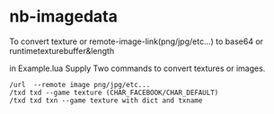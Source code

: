 # nb-imagedata

To convert texture or remote-image-link(png/jpg/etc...) to base64 or runtimetexturebuffer&length

in Example.lua Supply Two commands to convert textures or images.
```
/url  --remote image png/jpg/etc...
/txd txd --game texture (CHAR_FACEBOOK/CHAR_DEFAULT)
/txd txd txn --game texture with dict and txname
```